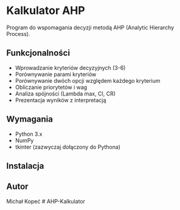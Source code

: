 # Kalkulator AHP

Program do wspomagania decyzji metodą AHP (Analytic Hierarchy Process).

## Funkcjonalności

- Wprowadzanie kryteriów decyzyjnych (3-6)
- Porównywanie parami kryteriów
- Porównywanie dwóch opcji względem każdego kryterium
- Obliczanie priorytetów i wag
- Analiza spójności (Lambda max, CI, CR)
- Prezentacja wyników z interpretacją

## Wymagania

- Python 3.x
- NumPy
- tkinter (zazwyczaj dołączony do Pythona)

## Instalacja

## Autor

Michał Kopeć
#   A H P - K a l k u l a t o r 
 
 
